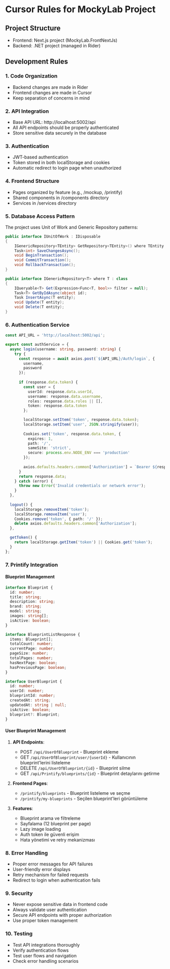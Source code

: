 # Cursor Rules for MockyLab Project

## Project Structure
- Frontend: Next.js project (MockyLab.FrontNextJs)
- Backend: .NET project (managed in Rider)

## Development Rules

### 1. Code Organization
- Backend changes are made in Rider
- Frontend changes are made in Cursor
- Keep separation of concerns in mind

### 2. API Integration
- Base API URL: http://localhost:5002/api
- All API endpoints should be properly authenticated
- Store sensitive data securely in the database

### 3. Authentication
- JWT-based authentication
- Token stored in both localStorage and cookies
- Automatic redirect to login page when unauthorized

### 4. Frontend Structure
- Pages organized by feature (e.g., /mockup, /printify)
- Shared components in /components directory
- Services in /services directory

### 5. Database Access Pattern

The project uses Unit of Work and Generic Repository patterns:

```csharp
public interface IUnitOfWork : IDisposable
{
    IGenericRepository<TEntity> GetRepository<TEntity>() where TEntity : class;
    Task<int> SaveChangesAsync();
    void BeginTransaction();
    void CommitTransaction();
    void RollbackTransaction();
}

public interface IGenericRepository<T> where T : class
{
    IQueryable<T> Get(Expression<Func<T, bool>> filter = null);
    Task<T> GetByIdAsync(object id);
    Task InsertAsync(T entity);
    void Update(T entity);
    void Delete(T entity);
}
```

### 6. Authentication Service

```typescript
const API_URL = 'http://localhost:5002/api';

export const authService = {
  async login(username: string, password: string) {
    try {
      const response = await axios.post(`${API_URL}/Auth/login`, {
        username,
        password
      });
      
      if (response.data.token) {
        const user = {
          userId: response.data.userId,
          username: response.data.username,
          roles: response.data.roles || [],
          token: response.data.token
        };

        localStorage.setItem('token', response.data.token);
        localStorage.setItem('user', JSON.stringify(user));
        
        Cookies.set('token', response.data.token, {
          expires: 1,
          path: '/',
          sameSite: 'strict',
          secure: process.env.NODE_ENV === 'production'
        });
        
        axios.defaults.headers.common['Authorization'] = `Bearer ${response.data.token}`;
      }
      return response.data;
    } catch (error) {
      throw new Error('Invalid credentials or network error');
    }
  },
  
  logout() {
    localStorage.removeItem('token');
    localStorage.removeItem('user');
    Cookies.remove('token', { path: '/' });
    delete axios.defaults.headers.common['Authorization'];
  },

  getToken() {
    return localStorage.getItem('token') || Cookies.get('token');
  }
};
```

### 7. Printify Integration

#### Blueprint Management

```typescript
interface Blueprint {
  id: number;
  title: string;
  description: string;
  brand: string;
  model: string;
  images: string[];
  isActive: boolean;
}

interface BlueprintListResponse {
  items: Blueprint[];
  totalCount: number;
  currentPage: number;
  pageSize: number;
  totalPages: number;
  hasNextPage: boolean;
  hasPreviousPage: boolean;
}

interface UserBlueprint {
  id: number;
  userId: number;
  blueprintId: number;
  createdAt: string;
  updatedAt: string | null;
  isActive: boolean;
  blueprint?: Blueprint;
}
```

#### User Blueprint Management

1. **API Endpoints**:
   - POST `/api/UserOfBlueprint` - Blueprint ekleme
   - GET `/api/UserOfBlueprint/user/{userId}` - Kullanıcının blueprint'lerini listeleme
   - DELETE `/api/UserOfBlueprint/{id}` - Blueprint silme
   - GET `/api/Printify/blueprints/{id}` - Blueprint detaylarını getirme

2. **Frontend Pages**:
   - `/printify/blueprints` - Blueprint listeleme ve seçme
   - `/printify/my-blueprints` - Seçilen blueprint'leri görüntüleme

3. **Features**:
   - Blueprint arama ve filtreleme
   - Sayfalama (12 blueprint per page)
   - Lazy image loading
   - Auth token ile güvenli erişim
   - Hata yönetimi ve retry mekanizması

### 8. Error Handling
- Proper error messages for API failures
- User-friendly error displays
- Retry mechanism for failed requests
- Redirect to login when authentication fails

### 9. Security
- Never expose sensitive data in frontend code
- Always validate user authentication
- Secure API endpoints with proper authorization
- Use proper token management

### 10. Testing
- Test API integrations thoroughly
- Verify authentication flows
- Test user flows and navigation
- Check error handling scenarios 